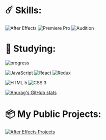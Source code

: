# ☄️ Skills: 
![After Effects](https://img.shields.io/badge/Adobe%20after%20affects-CF96FD?style=for-the-badge&logo=Adobe%20after%20effects&logoColor=393665)
![Premiere Pro](https://img.shields.io/badge/Adobe%20Premiere%20Pro-9999FF?style=for-the-badge&logo=Adobe%20Premiere%20Pro&logoColor=white)
![Audition](https://img.shields.io/badge/Adobe%20Audition-b976ff?style=for-the-badge&logo=adobe%20Audition&logoColor=white)

# 🔖 Studying:
![progress](https://progress-bar.dev/61/?title=Сourse%20progress&width=210)

![JavaScript](https://img.shields.io/badge/JavaScript-323330?style=for-the-badge&logo=javascript&logoColor=F7DF1E)
![React](https://img.shields.io/badge/React-20232A?style=for-the-badge&logo=react&logoColor=61DAFB)
![Redux](https://img.shields.io/badge/Redux-593D88?style=for-the-badge&logo=redux&logoColor=white)


![HTML 5](https://img.shields.io/badge/HTML5-E34F26?style=for-the-badge&logo=html5&logoColor=white)
![CSS 3](https://img.shields.io/badge/CSS3-1572B6?style=for-the-badge&logo=css3&logoColor=white)


[![Anurag's GitHub stats](https://github-readme-stats.vercel.app/api?username=nanCreate)](https://github.com/anuraghazra/github-readme-stats)

# 📦 My Public Projects:
[![After Effects Projects](https://img.shields.io/badge/After_Effects_Projects-2ea44f?style=for-the-badge&logo=adobe+after+effects&logoColor=%23FFF)](https://github.com/nanCreate?tab=repositories&q=aeproject)

